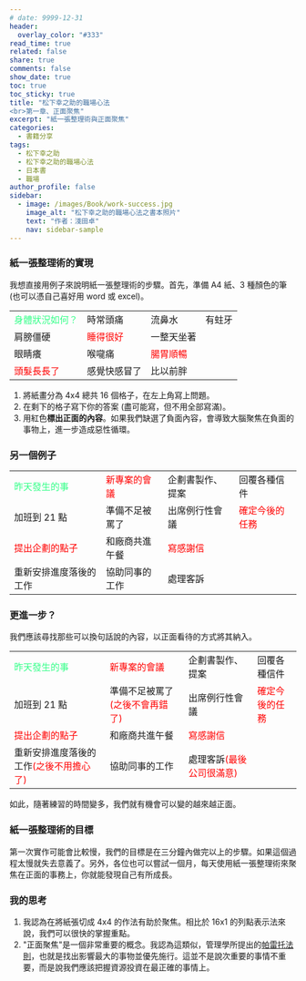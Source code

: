 ```yaml
---
# date: 9999-12-31
header:
  overlay_color: "#333"
read_time: true
related: false
share: true
comments: false
show_date: true
toc: true
toc_sticky: true
title: "松下幸之助的職場心法
<br>第一章、正面聚焦"
excerpt: "紙一張整理術與正面聚焦"
categories:
  - 書籍分享
tags:
  - 松下幸之助
  - 松下幸之助的職場心法
  - 日本書
  - 職場
author_profile: false
sidebar:
  - image: /images/Book/work-success.jpg
    image_alt: "松下幸之助的職場心法之書本照片"
    text: "作者：淺田卓"
    nav: sidebar-sample
---
```

### 紙一張整理術的實現
我想直接用例子來說明紙一張整理術的步驟。首先，準備 A4 紙、3 種顏色的筆 (也可以憑自己喜好用 word 或 excel)。

| |  | | |
|-|-|-|-|
|<font color="#3f8">身體狀況如何？</font>|時常頭痛|流鼻水|有蛀牙|
|肩膀僵硬|<font color="#f00">睡得很好</font>|一整天坐著||
|眼睛癢|喉嚨痛|<font color="#f00">腸胃順暢</font>||
|<font color="#f00">頭髮長長了</font>|感覺快感冒了|比以前胖||

1. 將紙畫分為 4x4 總共 16 個格子，在左上角寫上問題。
2. 在剩下的格子寫下你的答案 (盡可能寫，但不用全部寫滿)。
3. 用紅色**標出正面的內容**。如果我們缺選了負面內容，會導致大腦聚焦在負面的事物上，進一步造成惡性循環。

### 另一個例子

| |  | | |
|-|-|-|-|
|<font color="#3f8">昨天發生的事</font>|<font color="#f00">新專案的會議</font>|企劃書製作、提案|回覆各種信件|
|加班到 21 點|準備不足被罵了|出席例行性會議|<font color="#f00">確定今後的任務</font>|
|<font color="#f00">提出企劃的點子</font>|和廠商共進午餐|<font color="#f00">寫感謝信</font>||
|重新安排進度落後的工作|協助同事的工作|處理客訴||

### 更進一步？
我們應該尋找那些可以換句話說的內容，以正面看待的方式將其納入。

| |  | | |
|-|-|-|-|
|<font color="#3f8">昨天發生的事</font>|<font color="#f00">新專案的會議</font>|企劃書製作、提案|回覆各種信件|
|加班到 21 點|準備不足被罵了<font color="#f00">(之後不會再錯了)</font>|出席例行性會議|<font color="#f00">確定今後的任務</font>|
|<font color="#f00">提出企劃的點子</font>|和廠商共進午餐|<font color="#f00">寫感謝信</font>||
|重新安排進度落後的工作<font color="#f00">(之後不用擔心了)</font>|協助同事的工作|處理客訴<font color="#f00">(最後公司很滿意)</font>||

如此，隨著練習的時間變多，我們就有機會可以變的越來越正面。

### 紙一張整理術的目標
第一次實作可能會比較慢，我們的目標是在三分鐘內做完以上的步驟。如果這個過程太慢就失去意義了。另外，各位也可以嘗試一個月，每天使用紙一張整理術來聚焦在正面的事務上，你就能發現自己有所成長。

### 我的思考
1. 我認為在將紙張切成 4x4 的作法有助於聚焦。相比於 16x1 的列點表示法來說，我們可以很快的掌握重點。
2. "正面聚焦"是一個非常重要的概念。我認為這類似，管理學所提出的[帕雷托法則](https://zh.wikipedia.org/zh-tw/%E5%B8%95%E7%B4%AF%E6%89%98%E6%B3%95%E5%88%99)，也就是找出影響最大的事物並優先施行。這並不是說次重要的事情不重要，而是說我們應該把握資源投資在最正確的事情上。